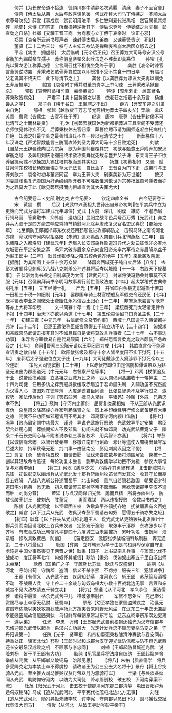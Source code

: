 <!-- { "loadSidebar": true } -->
　　何并【为长安令道不拾遗　徙頴川郡中清静名次黄覇　清亷　妻子不至官舍】
　　傅喜【傅太后从弟　太后与政喜谏见罢　何武荐拜大司马丁傅嫉之　不顺太后求尊号防免】薛宣【事成哀　赏罚明用法平　多仁恕利爱代张禹相　然官属讥其烦碎　能吏】朱愽【刀笔吏　所至操持逆折其下　傅后求尊号　傅晏结之为宰相　彭宣劾之自杀】杜邺【交驩王音王商　为商腹心立丁傅于哀帝时　论正心邪】
　　郑崇【哀帝所云尚书履声者　谏封傅太后从弟商　又谏董贤贵宠　死狱】
　　董贤【二十二为三公　权与人主侔云欲法尧禅舜哀帝崩太后因众怒去之】
　　平帝【幼主　拥虚器】　太后临朝【元帝后王氏】召王莾为大司马号安汉公号宰衡加九锡弑帝立孺子　莾称假皇帝翟义起兵击之不胜莾即真篡位
　　孙宝【孔光以黄龙游江称莾功德　宝言周召犹不相悦坐免终于家】
　　龚胜【哀帝时谏官言董贤逆防罢　莾秉政乞骸骨莾篡位加以印绶推不受不饮食十四日卒
　　有临吊父老讥其不终天年　此下号清节之士】
　　龚舍【以龚胜荐为谏议大夫再以病免　王莾居摄卒】
　　鲍宣【哀帝时丁傅并进董贤贵幸上书切谏　王莾秉政系狱自杀】
　　郭钦【哀帝时丞相司直　尝奏董贤】
　　蒋诩【兖州刺史　亷直著名　莾秉政皆病免】
　　严君平【卖卜因势道之以善　依老荘之指着十余万言　杨雄尝从之学】
　　郑子眞【耕于谷口　王鳯聘之不出】
　　薛方【莾安车迎之引巢由自免】
　　郇相　郇越【越散赀千万志节尤髙相为莾太子四友矣】栗融　禽庆苏章　曹竟【皆儒生　去官不仕于莾】
　　纪逡　唐林　唐尊【皆仕莾封侯不可比清节之士而林最贪】
　　孔休【初莾罢就国休为新都相莾进王具宝劒不受莾还京师欲见休称疾不见　后莾秉权休去官归家　莾篡位聘币请为国师遂呕血托病杜门自絶　知莾之奸最早处之最善惜班氏不立一传以冠清节之士】
　　新莾篡位十八年汉诛之【严尤智数能言三防而攻降刘圣为莾大司马十余日败尤死】
　　刘歆【自楚元王辟疆德向世为宗英　歆为莾国师自覆其宗　初歆与甄豊王舜附莾加安汉宰衡之号　及莾用刘庆谢嚻田终术欲称摄舜忧死故与豊并父子诛　东莱谓三子不欲莾居摄荀彧不欲操加九锡犹培其根而恶其实也】
　　扬雄【初慕相如　又骚　赋甘泉河东校猎长杨既而悔之草太元法言　自比孟子　王音召为门下史　成帝时与王莾刘歆并　哀帝时初与董贤同宦　卒为王莾大夫　剧秦美新为万世羞】
　　按汉习委靡张禹孔光卖国为奸余纷纷附莾者不可胜数惟刘歆世为宗英扬雄自号儒者而亦为之罪莫大于此【歆见莾居摄而内惧雄直为其大夫罪尤大】












　　古今纪要卷二
<史部,别史类,古今纪要>
　　钦定四库全书
　　古今纪要卷三
　　宋　黄震　撰
　　后汉【光武中兴髙祖九世孙出自景帝初刘在平禁兵中立为更始而光武为偏将军建武元年即位】光武【大度　深几　明谟　雄防　不灌赤眉　行铜马营　答窦融书　抑外戚　退功臣】昆阳之战寻邑兵号百万秀【光武讳】奔之莽兵大溃于是四方豪杰响应秀持节镇慰河北除莽虐政复汉官名吏民喜恱【更始元年】　北至蓟防王郎据邯郸秀欲发还用邳彤说进攻邯郸防之　击铜马降之南徇河北亦降　命冦恂守河内以拒洛阳【朱鲔】遣邓禹西入闗自引兵北徇燕赵【二年】　围朱鲔降之入都洛阳【建武元年】赤眉入长安邓禹兵败遣冯异代之勑曰征伐非必畧地攻城要在平定安集之耳　冯异大破赤眉余众东向宜阳帝亲率六军待之赤眉降以盆子为赵王郎中【二年】　耿弇伐张步降之降五校余党齐地平【五年】来歙袭攻隗嚣【据陇】为其所围上亲征十余万众皆
　　降嚣奔西域死子纯自立后降【八年】　岑彭大破蜀兵见刺呉汉八战八克刺杀公孙述其将延岑以城降【十一年　右取天下规摹事】　召伏湛为尚书典定旧制卓茂为太傅【建武元年】　封诸将使冯勤典封事莫不厌服【元年】召侯霸拜尚书令明习故事奏行前世善政法度【四年】起太学稽式古典修明礼乐【五年】　立五经博士礼
　　严光【五年】　并省四百余县吏职减损十置其一田租三十税一如旧制【元年】　罢郡国车骑士材官楼船及军假吏令还民伍【七年】　既平蜀表李业之闾徴处士费贻任永冯信西土归心【十二年】　非警急未尝言军耿弇等亦上大将军印绶　　　文书简寡十存一焉【十三年】　梁统奏死刑太轻请定律令不报【十四年】治天下亦欲以柔道【十七年】　第五伦每读诏书曰真圣主也【二十一年】　初建三雍【中元元年　右偃武修文及节约事】　西域十八国遣子入侍请都护弗许【二十二年】　日逐王遣使称臣臧宫愿得五千骑立功不从【二十四年】　匈奴求和亲臧宫马武请击报非其时不如息民自是诸将莫敢言兵事者【二十七年　右不事边功事】　朱浮言守宰数易自是代易颇简【六年】　郑兴愿留言柔克之政帝颇伤严急故及之【七年】　命司督察三公陈元请以王莽罔宻为戒【七年】　韩歆直言帝不能容宣诏责之歆自杀【十五年】　欧阳歙张级及郡守十余人皆坐度田不实下狱死【十五年】　废郭后太子强避位立太子庄【十九年】大司徒戴涉坐入奚涉罪下狱死帝以三公连职
　　策免大司徒窦融【二十年】　上以赤伏符即位由是信防桓谭谏帝以为非圣无法出为郡丞道死【中元元年　右督察严急等事】
　　【将一】邓禹【杖策追及于业　说帝延揽英雄　立髙祖之业救万民之命　西入闗谒祠髙庙收十一帝神主　二十四为司徒　任用多诱之荐贾冦呉欲缓取赤眉迫于君命屡失利　入闗功虽不究然能为汉得人心　披图对在徳厚薄　大度渊谟君臣同德　比张良智勇不及学行过之　逺权势　家法传后世】子训【罢石臼河　抚乌丸卑鲜　平诸羌】孙隲【外戚　兄弟忠孝不免】
　　【将五】冦恂【守河内比萧何　屈贾复类蔺相如　不从王郎从光武识真伪　杀皇甫文降髙峻亦兵家刳肠涤胃之法　取上谷印绶经明行修文武备足有大臣之徳　光武不任功臣如邓冦皆用不尽其才　邓禹荐守河内颖川借防】
　　【将七】冯异【败赤眉定闗中功最大　谨逊　异说光武施行恩徳　光武敇异平定安集　君臣契合处用心同　荐姚期知人不及邓禹　初间去就不如邓禹　劝光武结曹竟父子　隂条二千石长吏同心与不附者说李轨三事皆权术　用兵智计亦髙】
　　【将六】岑彭【以诚信降朱鲔　以智计破秦丰　移檄江南班行诏命　邓让等遣使入蜀绕出延岑军后述大惊　持军秋毫无犯　荆门事一由征南公　彭见刺呉汉因之平蜀】
　　【将三】贾复【勇　破青犊五校　自请击郾　征伐未尝败数与诸将溃围解急　身被十二创以其轻敌希令逺征　每论功复未尝言　剽甲兵敦儒学以功臣不为祖　参议大事惟复与邓禹李通】
　　【将二】呉汉【质厚少文　邓禹荐其勇智有谋　北击郡贼常为先锋　初说彭宠以幽州兵从光武北发十郡兵斩幽州牧苖曾而发其众　收其守长而鬲县五姓降　八战八克斩公孙述而蜀平　北击匃奴　意气自若隠若敌国　朝受诏夕引道田宅分昆弟　愿无赦　初入蜀请罢三郡棹卒帝不聴而胜　帝欲罢诸郡甲卒汉不遣而胜　刘尚分营】
　　葢延【与呉汉同谋归光武　勇而兵精　所将亦幽州与　防敖仓酸枣封丘　破刘永　胜董宪
　　勇而寡谋　两以违指授败　帝数以书戒之】
　　陈俊【从光武河北　以坚壁困五校　佐耿弇平齐镇抚齐地　抚贫弱表有义百姓歌之】臧宫【以下江兵从光武　佐呉汉岑彭平蜀请击匃奴　愿得五千骑亦失之轻】
　　【将四】耿弇【以上谷兵从光武称北道主人　说光武无从更始罢兵北发幽州十郡兵引而南因请北收上谷兵未发者　定彭宠于渔阳　取张丰于涿郡　东攻张步以平齐地　有志竟成功比韩信凡平郡四十六屠城三百未尝摧折　累叶功名　击祝阿　溃录城　修攻具致费邑　防幽】
　　【菑走西安　激怒张步战临淄料敌制胜　筭无遗策　二十八将最优】
　　耿国【弇弟　立呼韩邪为单于由是乌桓鲜卑保塞自守北虏逺遁中国少事然害见于两晋之世】耿秉【国子　上书显宗言兵事　与窦固北伐不战成功　度辽将军七年　匃奴怀其威信】耿防【秉弟　伐匈奴出塞五千里自汉出师未尝至】
　　耿恭【国弟广之子　守疏勒比苏武　耿氏与汉盛衰】
　　姚期【从河北　呼防出蓟　守魏郡　盗清　信义不杀李熊　不虏掠　服丧三年　犯顔谏争】
　　王霸【有信义　从光武不去　疾风知劲草　度河永合　斩王郎　苏茂箭及酒樽不动　不战屈人兵　守上谷二十余歳与匃奴乌桓大小数十百战北边无事　言冝和亲　臧宫不见大敌故请五千骑立功】
　　【将九】祭遵【从平河北　孝义恭俭　亷洁儒雅　诸将中最贤　格杀光武舍中儿　椎破张丰肘石
　　军旅不忘爼豆　克己奉公赏赐尽与士卒家无私财　征蜀卒】
　　祭彤【幼至孝独在冢侧盗贼哀之　治县无盗贼守边能以夷狄攻夷狄威声扬北方胡夷皆来附野无风尘　在辽东三十年衣无兼副　孝能感盗贼故信能感夷狄　乌桓鲜卑每朝京常过冢号泣　辽东立祠奉祭东汉边吏第一　遵从弟】
　　任光　李忠　万脩【王郎起光武自蓟狼狈还独光为汉守信都与忠脩迎谒光武借以起兵　系汉兴亡功最大　光定计发兵忠不顾母妻杀马宠之弟　守丹阳课第一】
　　任隗【光子　贤宰相　和帝初窦宪秉权隗清浄寡欲与袁安同心持重处正　谏窦北伐】邳彤【王郎时以和成郡为汉守迎光武防信都决防不容光武西还长安最系汉成败之机　不顾家与李忠同】
　　刘植【王郎起防昌城迎光武　说降刘杨　皆于平王郎有大功】
　　耿纯【见官属兵将法度自结纳　王郎起烧庐舍举族从光武　从平邯郸又破铜马　治郡见思】
　　【将八】朱祐【质直儒学　将兵多受降克定为本禁士卒不得虏掠　请改诸王为公三公去大名将十】景丹【将上谷突骑从光武　羣臣推大司马惟呉汉及丹帝以丹为骠骑将军】
　　王梁【与呉汉葢延同从光武　助防恂守河内　以防为大司徒　降赤眉别校　破五校　尹河南穿渠不流】
　　杜茂【归光武于河北　击五校于魏郡清河东郡三郡清静　屯田晋阳卢芳遁匃奴稍降】马成【追从光武河北　平李宪代杜茂屯北边北方无事】
　　刘隆【追从光武河北　助冯异拒朱鲔李轶　讨李宪　守南郡以恳田下狱　副马援伐交趾代呉汉大司马】
　　傅俊【从河北　从破王寻助岑彭平秦丰】
